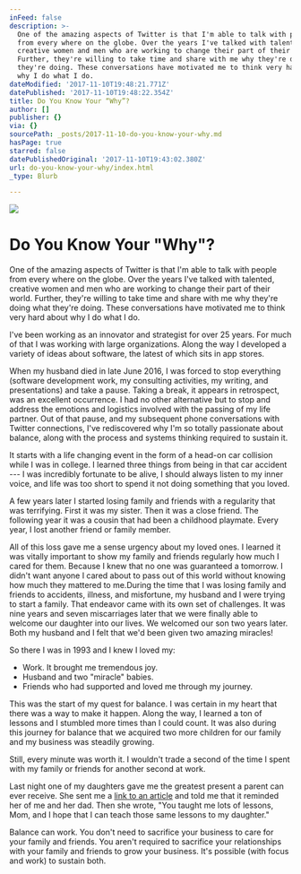 ```yaml
---
inFeed: false
description: >-
  One of the amazing aspects of Twitter is that I'm able to talk with people
  from every where on the globe. Over the years I've talked with talented,
  creative women and men who are working to change their part of their world.
  Further, they're willing to take time and share with me why they're doing what
  they're doing. These conversations have motivated me to think very hard about
  why I do what I do.
dateModified: '2017-11-10T19:48:21.771Z'
datePublished: '2017-11-10T19:48:22.354Z'
title: Do You Know Your “Why”?
author: []
publisher: {}
via: {}
sourcePath: _posts/2017-11-10-do-you-know-your-why.md
hasPage: true
starred: false
datePublishedOriginal: '2017-11-10T19:43:02.380Z'
url: do-you-know-your-why/index.html
_type: Blurb

---
```

![](https://the-grid-user-content.s3-us-west-2.amazonaws.com/afd14224-8cf4-4db7-971f-d5172b95e30f.jpg)

# Do You Know Your "Why"?

One of the amazing aspects of Twitter is that I'm able to talk with people from every where on the globe. Over the years I've talked with talented, creative women and men who are working to change their part of their world. Further, they're willing to take time and share with me why they're doing what they're doing. These conversations have motivated me to think very hard about why I do what I do.

I've been working as an innovator and strategist for over 25 years. For much of that I was working with large organizations. Along the way I developed a variety of ideas about software, the latest of which sits in app stores.

When my husband died in late June 2016, I was forced to stop everything (software development work, my consulting activities, my writing, and presentations) and take a pause. Taking a break, it appears in retrospect, was an excellent occurrence. I had no other alternative but to stop and address the emotions and logistics involved with the passing of my life partner. Out of that pause, and my subsequent phone conversations with Twitter connections, I've rediscovered why I'm so totally passionate about balance, along with the process and systems thinking required to sustain it.

It starts with a life changing event in the form of a head-on car collision while I was in college. I learned three things from being in that car accident --- I was incredibly fortunate to be alive, I should always listen to my inner voice, and life was too short to spend it not doing something that you loved. 

A few years later I started losing family and friends with a regularity that was terrifying. First it was my sister. Then it was a close friend. The following year it was a cousin that had been a childhood playmate. Every year, I lost another friend or family member.

All of this loss gave me a sense urgency about my loved ones. I learned it was vitally important to show my family and friends regularly how much I cared for them. Because I knew that no one was guaranteed a tomorrow. I didn't want anyone I cared about to pass out of this world without knowing how much they mattered to me.During the time that I was losing family and friends to accidents, illness, and misfortune, my husband and I were trying to start a family. That endeavor came with its own set of challenges. It was nine years and seven miscarriages later that we were finally able to welcome our daughter into our lives. We welcomed our son two years later. Both my husband and I felt that we'd been given two amazing miracles!

So there I was in 1993 and I knew I loved my:

* Work. It brought me tremendous joy.
* Husband and two "miracle" babies.
* Friends who had supported and loved me through my journey.

This was the start of my quest for balance. I was certain in my heart that there was a way to make it happen. Along the way, I learned a ton of lessons and I stumbled more times than I could count. It was also during this journey for balance that we acquired two more children for our family and my business was steadily growing.

Still, every minute was worth it. I wouldn't trade a second of the time I spent with my family or friends for another second at work. 

Last night one of my daughters gave me the greatest present a parent can ever receive. She sent me a [link to an article][0] and told me that it reminded her of me and her dad. Then she wrote, "You taught me lots of lessons, Mom, and I hope that I can teach those same lessons to my daughter."

Balance can work. You don't need to sacrifice your business to care for your family and friends. You aren't required to sacrifice your relationships with your family and friends to grow your business. It's possible (with focus and work) to sustain both.

[0]: https://www.forbes.com/sites/amymorin/2017/09/18/13-things-mentally-strong-parents-dont-do/